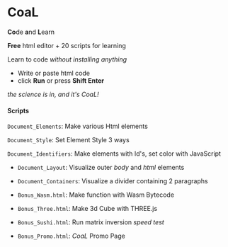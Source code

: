 # CoaL
**Co**de **a**nd **L**earn

**Free** html editor + 20 scripts for learning

Learn to code *without installing anything*
* Write or paste html code
* click **Run** or press **Shift Enter**

*the science is in, and it's CoaL!*

#### Scripts

`Document_Elements`:    Make various Html elements

`Document_Style`:       Set Element Style 3 ways

`Document_Identifiers`: Make elements with Id's, set color with JavaScript
* `Document_Layout`:      Visualize outer *body* and *html* elements
* `Document_Containers`:  Visualize a divider containing 2 paragraphs

* `Bonus_Wasm.html`:   Make function with Wasm Bytecode
* `Bonus_Three.html`:  Make 3d Cube with THREE.js
* `Bonus_Sushi.html`:  Run matrix inversion *speed test*
* `Bonus_Promo.html`:  *CoaL* Promo Page
